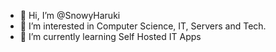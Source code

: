 - 👋 Hi, I’m @SnowyHaruki
- 👀 I’m interested in Computer Science, IT, Servers and Tech.
- 🌱 I’m currently learning Self Hosted IT Apps

<!---
SnowyHaruki/SnowyHaruki is a ✨ special ✨ repository because its `README.md` (this file) appears on your GitHub profile.
You can click the Preview link to take a look at your changes.
--->
